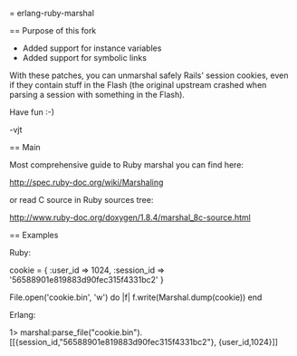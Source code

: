 
= erlang-ruby-marshal

== Purpose of this fork

* Added support for instance variables
* Added support for symbolic links

With these patches, you can unmarshal safely Rails' session cookies,
even if they contain stuff in the Flash (the original upstream crashed
when parsing a session with something in the Flash).

Have fun :-)

-vjt

== Main

Most comprehensive guide to Ruby marshal you can find here:

http://spec.ruby-doc.org/wiki/Marshaling

or read C source in Ruby sources tree:

http://www.ruby-doc.org/doxygen/1.8.4/marshal_8c-source.html

== Examples

Ruby:

  cookie = {
    :user_id => 1024,
    :session_id => '56588901e819883d90fec315f4331bc2'
  }

  File.open('cookie.bin', 'w') do |f|
    f.write(Marshal.dump(cookie))
  end

Erlang:

  1> marshal:parse_file("cookie.bin").
  [[{session_id,"56588901e819883d90fec315f4331bc2"},
    {user_id,1024}]]
